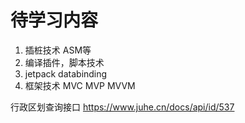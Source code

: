 # 待学习内容
1. 插桩技术 ASM等
2. 编译插件，脚本技术
3. jetpack
    databinding
4. 框架技术 MVC MVP MVVM




行政区划查询接口
https://www.juhe.cn/docs/api/id/537
    